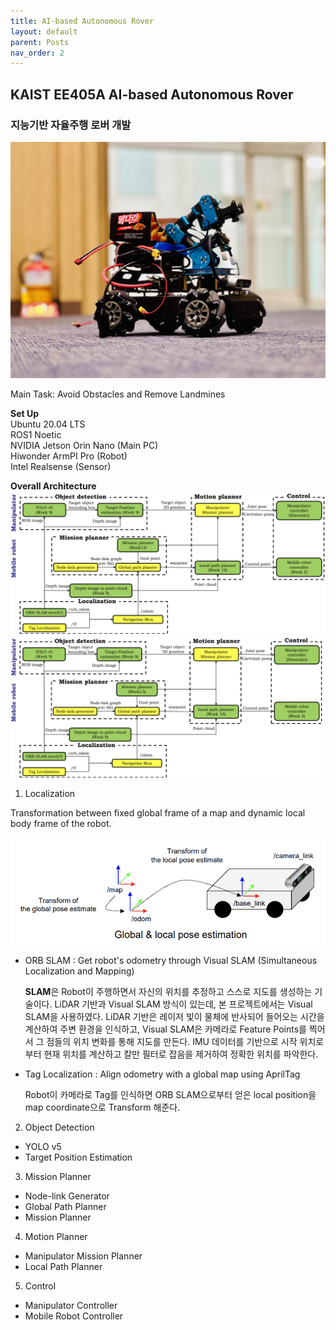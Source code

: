 ```yaml
---
title: AI-based Autonomous Rover
layout: default
parent: Posts
nav_order: 2
---
```


## KAIST EE405A AI-based Autonomous Rover  
### 지능기반 자율주행 로버 개발


![robot](../images/robot.jpg)  


Main Task: Avoid Obstacles and Remove Landmines


**Set Up**  
Ubuntu 20.04 LTS  
ROS1 Noetic  
NVIDIA Jetson Orin Nano (Main PC)  
Hiwonder ArmPI Pro (Robot)  
Intel Realsense (Sensor)  

**Overall Architecture**  
![overall architecture](../images/overall_architecture.png)  
<img src="../images/overall_architecture.png" width="500">


1. Localization  

Transformation between fixed global frame of a map and dynamic local body frame of the robot.



![Frame Transformation](../images/TF.png) 


- ORB SLAM : Get robot's odometry through Visual SLAM (Simultaneous Localization and Mapping)

  **SLAM**은 Robot이 주행하면서 자신의 위치를 추정하고 스스로 지도를 생성하는 기술이다. LiDAR 기반과 Visual SLAM 방식이 있는데, 본 프로젝트에서는 Visual SLAM을 사용하였다. LiDAR 기반은 레이저 빛이 물체에 반사되어 들어오는 시간을 계산하여 주변 환경을 인식하고, Visual SLAM은 카메라로 Feature Points를 찍어서 그 점들의 위치 변화를 통해 지도를 만든다. IMU 데이터를 기반으로 시작 위치로부터 현재 위치를 계산하고 칼만 필터로 잡음을 제거하여 정확한 위치를 파악한다.

- Tag Localization : Align odometry with a global map using AprilTag

  Robot이 카메라로 Tag를 인식하면 ORB SLAM으로부터 얻은 local position을 map coordinate으로 Transform 해준다.


  


2. Object Detection  
- YOLO v5
- Target Position Estimation

3. Mission Planner
- Node-link Generator
- Global Path Planner
- Mission Planner

4. Motion Planner
- Manipulator Mission Planner
- Local Path Planner

5. Control
- Manipulator Controller
- Mobile Robot Controller


